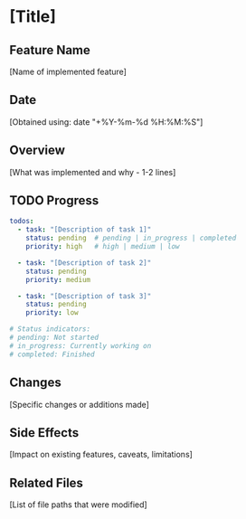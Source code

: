 # [Title]

## Feature Name
[Name of implemented feature]

## Date
[Obtained using: date "+%Y-%m-%d %H:%M:%S"]

## Overview
[What was implemented and why - 1-2 lines]

## TODO Progress
```yaml
todos:
  - task: "[Description of task 1]"
    status: pending  # pending | in_progress | completed
    priority: high   # high | medium | low

  - task: "[Description of task 2]"
    status: pending
    priority: medium

  - task: "[Description of task 3]"
    status: pending
    priority: low

# Status indicators:
# pending: Not started
# in_progress: Currently working on
# completed: Finished
```

## Changes
[Specific changes or additions made]

## Side Effects
[Impact on existing features, caveats, limitations]

## Related Files
[List of file paths that were modified]
